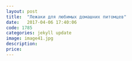 ```yaml
---
layout: post
title:  "Лежаки для любимых домашних питомцев"
date:   2017-04-06 17:40:06
code: 1785
categories: jekyll update
image: image41.jpg
description: 
price: 
---
```

